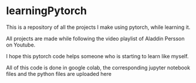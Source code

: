 # learningPytorch

This is a repository of all the projects I make using pytorch, while learning it.

All projects are made while following the video playlist of Aladdin Persson on Youtube.

I hope this pytorch code helps someone who is starting to learn like myself. 

All of this code is done in google colab, the corresponding jupyter notebook files and the python files are uploaded here
